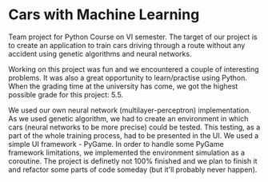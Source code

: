 # Cars with Machine Learning
Team project for Python Course on VI semester. 
The target of our project is to create an application to train cars driving through a route without any accident using genetic algorithms and neural networks.

Working on this project was fun and we encountered a couple of interesting problems. It was also a great opportunity to learn/practise using Python. When the grading time at the university has come, we got the highest possible grade for this project: 5.5.

We used our own neural network (multilayer-perceptron) implementation.
As we used genetic algorithm, we had to create an environment in which cars (neural networks to be more precise) could be tested.
This testing, as a part of the whole training process, had to be presented in the UI. We used a simple UI framework - PyGame.
In order to handle some PyGame framework limitations, we implemented the environment simulation as a coroutine. 
The project is definetly not 100% finished and we plan to finish it and refactor some parts of code someday (but it'll probably never happen). 
